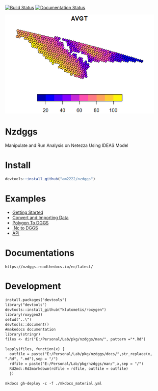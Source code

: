 [![Build Status](https://travis-ci.com/am2222/nzdggs.svg?branch=master)](https://travis-ci.com/am2222/nzdggs) [![Documentation Status](https://readthedocs.org/projects/nzdggs/badge/?version=latest)](https://am2222.github.io/nzdggs/)

![Output Plot](docs/Examples/Rplot1.png)

# Nzdggs
Manipulate and Run Analysis on Netezza Using IDEAS Model


# Install

```r
devtools::install_github("am2222/nzdggs")

```

# Examples
 
- [Getting Started](https://am2222.github.io/nzdggs/Examples/GettingStarted/)
- [Convert and Importing Data](https://am2222.github.io/nzdggs/Examples/ImportData/convert_csv_to_dggs/)
- [Polygon To DGGS](https://am2222.github.io/nzdggs/Examples/ImportData/convert_polygon_to_dggs/)
- [.Nc to DGGS](https://am2222.github.io/nzdggs/Examples/ImportData/import_nc_file/)
- [API](https://am2222.github.io/nzdggs/)


# Documentations

```
https://nzdggs.readthedocs.io/en/latest/
```


# Development
```
install.packages("devtools")
library("devtools")
devtools::install_github("klutometis/roxygen")
library(roxygen2)
setwd("..\")
devtools::document()
#makedocs documentation
library(stringr)
files <- dir("E:/Personal/Lab/pkg/nzdggs/man/", pattern ="*.Rd")

lapply(files, function(x) {
  outfile = paste("E:/Personal/Lab/pkg/nzdggs/docs/",str_replace(x, ".Rd", ".md"),sep = "/")
  rdfile = paste("E:/Personal/Lab/pkg/nzdggs/man/",x,sep = "/")
  Rd2md::Rd2markdown(rdfile = rdfile, outfile = outfile)
  })

mkdocs gh-deploy -c -f ./mkdocs_material.yml
```
